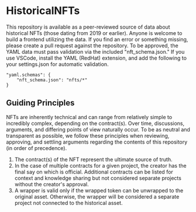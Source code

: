 # HistoricalNFTs

This repository is available as a peer-reviewed source of data about historical NFTs (those dating from 2019 or earlier).  Anyone is welcome to build a frontend utilizing the data.  If you find an error or something missing, please create a pull request against the repository.  To be approved, the YAML data must pass validation via the included 	"nft_schema.json."  If you use VSCode, install the YAML (RedHat) extension, and add the following to your settings.json for automatic validation.

``` 
"yaml.schemas": {
    "nft_schema.json": "nfts/*"
}
```

## Guiding Principles

NFTs are inherently technical and can range from relatively simple to incredibly complex, depending on the contract(s).  Over time, discussions, arguments, and differing points of view naturally occur.  To be as neutral and transparent as possible, we follow these principles when reviewing, approving, and settling arguments regarding the contents of this repository (in order of precedence).



1. The contract(s) of the NFT represent the ultimate source of truth.
2. In the case of multiple contracts for a given project, the creator has the final say on which is official.  Additional contracts can be listed for context and knowledge sharing but not considered separate projects without the creator's approval.
3. A wrapper is valid only if the wrapped token can be unwrapped to the original asset.  Otherwise, the wrapper will be considered a separate project not connected to the historical asset.


